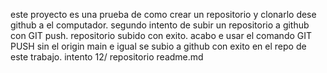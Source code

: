 este proyecto es una prueba de como crear un repositorio y clonarlo dese github a el computador.
segundo intento de subir un repositorio a github con GIT push.
repositorio subido con exito.
acabo e usar el comando GIT PUSH sin el origin main e igual se subio a github con exito en el repo de este trabajo.
intento 12/ repositorio readme.md